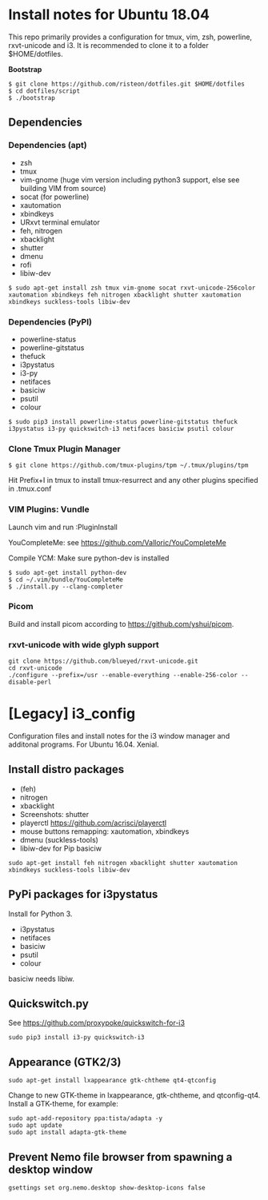 Install notes for Ubuntu 18.04
=========

This repo primarily provides a configuration for tmux, vim, zsh, powerline, rxvt-unicode and i3.
It is recommended to clone it to a folder $HOME/dotfiles.

**Bootstrap**
```
$ git clone https://github.com/risteon/dotfiles.git $HOME/dotfiles
$ cd dotfiles/script
$ ./bootstrap
```

Dependencies
----------------

### Dependencies (apt)
 * zsh
 * tmux
 * vim-gnome (huge vim version including python3 support, else see building VIM from source)
 * socat (for powerline)
 * xautomation
 * xbindkeys
 * URxvt terminal emulator
 * feh, nitrogen
 * xbacklight
 * shutter
 * dmenu
 * rofi
 * libiw-dev

```
$ sudo apt-get install zsh tmux vim-gnome socat rxvt-unicode-256color xautomation xbindkeys feh nitrogen xbacklight shutter xautomation xbindkeys suckless-tools libiw-dev
```

### Dependencies (PyPI)

 * powerline-status
 * powerline-gitstatus
 * thefuck
 * i3pystatus
 * i3-py
 * netifaces
 * basiciw
 * psutil
 * colour

```
$ sudo pip3 install powerline-status powerline-gitstatus thefuck i3pystatus i3-py quickswitch-i3 netifaces basiciw psutil colour
```

### Clone Tmux Plugin Manager
```
$ git clone https://github.com/tmux-plugins/tpm ~/.tmux/plugins/tpm
```

Hit Prefix+I in tmux to install tmux-resurrect and any other plugins specified in .tmux.conf

### VIM Plugins: Vundle
Launch vim and run :PluginInstall

YouCompleteMe: see https://github.com/Valloric/YouCompleteMe

Compile YCM: Make sure python-dev is installed

```
$ sudo apt-get install python-dev
$ cd ~/.vim/bundle/YouCompleteMe
$ ./install.py --clang-completer
```

### Picom

Build and install picom according to https://github.com/yshui/picom.

### rxvt-unicode with wide glyph support
```
git clone https://github.com/blueyed/rxvt-unicode.git
cd rxvt-unicode
./configure --prefix=/usr --enable-everything --enable-256-color --disable-perl
```

# [Legacy] i3_config

Configuration files and install notes for the i3 window manager and additonal programs. For Ubuntu 16.04. Xenial.

Install distro packages 
-----------------------
  * (feh)
  * nitrogen
  * xbacklight
  * Screenshots: shutter
  * playerctl https://github.com/acrisci/playerctl
  * mouse buttons remapping: xautomation, xbindkeys
  * dmenu (suckless-tools)
  * libiw-dev for Pip basiciw
```
sudo apt-get install feh nitrogen xbacklight shutter xautomation xbindkeys suckless-tools libiw-dev
```

PyPi packages for i3pystatus
----------------------------
Install for Python 3.

  * i3pystatus
  * netifaces
  * basiciw
  * psutil
  * colour

basiciw needs libiw.

Quickswitch.py
--------------
See https://github.com/proxypoke/quickswitch-for-i3
```
sudo pip3 install i3-py quickswitch-i3
```

Appearance (GTK2/3)
---------------
```
sudo apt-get install lxappearance gtk-chtheme qt4-qtconfig
```
Change to new GTK-theme in lxappearance, gtk-chtheme, and qtconfig-qt4.
Install a GTK-theme, for example:
```
sudo apt-add-repository ppa:tista/adapta -y  
sudo apt update  
sudo apt install adapta-gtk-theme
```

Prevent Nemo file browser from spawning a desktop window
---------------
```
gsettings set org.nemo.desktop show-desktop-icons false
```
